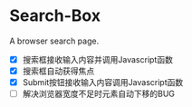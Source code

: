 # Search-Box
A browser search page.

- [x] 搜索框接收输入内容并调用Javascript函数
- [x] 搜索框自动获得焦点
- [x] Submit按钮接收输入内容调用Javascript函数
- [ ] 解决浏览器宽度不足时元素自动下移的BUG

